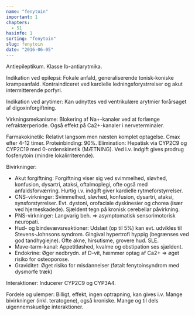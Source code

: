 ```yaml
---
name: "fenytoin"
important: 1
chapters:  
  - 51
hasinfo: 1
sorting: "fenytoin"
slug: fenytoin
date: "2016-06-05"
---
```


Antiepileptikum. Klasse Ib-antiarytmika. 

Indikation ved epilepsi: Fokale anfald, generaliserende tonisk-koniske krampeanfald. Kontraindiceret ved kardielle ledningsforystrrelser og akut intermitterende porfyri.

Indikation ved arytimer: Kan udnyttes ved ventrikulære arytmier forårsaget af digoxinforgiftning. 

Virkningsmekanisme: Blokering af Na+-kanaler ved at forlænge refraktærperiode. Også effekt på Ca2+-kanaler i nerveterminaler.

Farmakokinetik: Relativt langsom men næsten komplet optagelse. Cmax efter 4-12 timer. Proteinbinding: 90%. Elimination: Hepatisk via CYP2C9 og CYP2C19 med 0-ordenskinetik (MÆTNING). Ved i.v. indgift gives prodrug fosfenytoin (mindre lokalirriterende).

Bivirkninger: <ul><li>Akut forgiftning: Forgiftning viser sig ved svimmelhed, sløvhed, konfusion, dysartri, ataksi, oftalmoplegi, ofte også med anfaldsforværring. Hurtig i.v. indgift giver kardielle rytmeforstyrrelser.</li><li>CNS-virkninger: Svimmelhed, sløvhed, konfusion, dysartri, ataksi, synsforstyrrelser. Evt. dystoni, orofaciale dyskinesier og chorea (især ved hjerneskadede). Sjældent tegn på kronisk cerebellar påvirkning.</li><li>PNS-virkninger: Langvarig beh. => asymptomatisk sensorimotorisk neuropati.</li><li>Hud- og bindevævsreaktioner: Udslæt (op til 5%) kan evt. udvikles til Stevens-Johnsons syndrom. Gingival hypertrofi hyppig (begrænses ved god tandhygiejne). Ofte akne, hirsutisme, grovere hud. SLE.</li><li>Mave-tarm-kanal: Appetitløshed, kvalme og obstipation ses sjældent.</li><li>Endokrine: Øger nedbrydn. af D-vit, hæmmer optag af Ca2+ => øget risiko for osteoporose.</li><li>Graviditet: Øget risiko for misdannelser (føtalt fenytoinsyndrom med dysmorfe træk)</li></ul>

Interaktioner: Inducerer CYP2C9 og CYP3A4.

Fordele og ulemper: Billigt, effekt, ingen optrapning, kan gives i.v. Mange bivirkninger (inkl. teratogene), også kroniske. Mange og til dels uigennemskuelige interaktioner.
